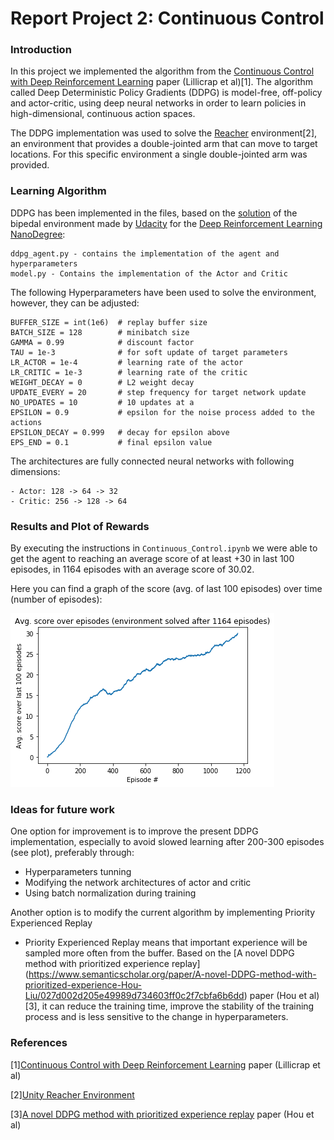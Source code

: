 # Report Project 2: Continuous Control

### Introduction
In this project we implemented the algorithm from the [Continuous Control with Deep Reinforcement Learning](https://arxiv.org/pdf/1509.02971.pdf) paper (Lillicrap et al)[1]. The algorithm called Deep Deterministic Policy Gradients (DDPG) is model-free, off-policy and actor-critic, using deep neural networks in order to learn policies in high-dimensional, continuous action spaces.

The DDPG implementation was used to solve the [Reacher](https://github.com/Unity-Technologies/ml-agents/blob/master/docs/Learning-Environment-Examples.md#reacher) environment[2], an environment that provides a double-jointed arm that can move to target locations. For this specific environment a single double-jointed arm was provided.

### Learning Algorithm
DDPG has been implemented in the files, based on the [solution](https://github.com/udacity/deep-reinforcement-learning/blob/55474449a112fa72323f484c4b7a498c8dc84be1/ddpg-bipedal) of the bipedal environment made by [Udacity](https://www.udacity.com) for the [Deep Reinforcement Learning NanoDegree](https://eu.udacity.com/course/deep-reinforcement-learning-nanodegree--nd893):

    ddpg_agent.py - contains the implementation of the agent and hyperparameters
    model.py - Contains the implementation of the Actor and Critic

The following Hyperparameters have been used to solve the environment, however, they can be adjusted:

	BUFFER_SIZE = int(1e6)  # replay buffer size
	BATCH_SIZE = 128        # minibatch size
	GAMMA = 0.99            # discount factor
	TAU = 1e-3              # for soft update of target parameters
	LR_ACTOR = 1e-4         # learning rate of the actor 
	LR_CRITIC = 1e-3        # learning rate of the critic
	WEIGHT_DECAY = 0        # L2 weight decay
	UPDATE_EVERY = 20       # step frequency for target network update
	NO_UPDATES = 10         # 10 updates at a 
	EPSILON = 0.9           # epsilon for the noise process added to the actions
	EPSILON_DECAY = 0.999   # decay for epsilon above
	EPS_END = 0.1           # final epsilon value

The architectures are fully connected neural networks with following dimensions:

    - Actor: 128 -> 64 -> 32
    - Critic: 256 -> 128 -> 64

### Results and Plot of Rewards
By executing the instructions in `Continuous_Control.ipynb` we were able to get the agent to reaching an average score of at least +30 in last 100 episodes, in 1164 episodes with an average score of 30.02.

Here you can find a graph of the score (avg. of last 100 episodes) over time (number of episodes):

![Training Scores](scores.png)


### Ideas for future work
One option for improvement is to improve the present DDPG implementation, especially to avoid slowed learning after 200-300 episodes (see plot), preferably through:

- Hyperparameters tunning
- Modifying the network architectures of actor and critic
- Using batch normalization during training

Another option is to modify the current algorithm by implementing Priority Experienced Replay 

- Priority Experienced Replay means that important experience will be sampled more often from the buffer. Based on the [A novel DDPG method with prioritized experience replay] (https://www.semanticscholar.org/paper/A-novel-DDPG-method-with-prioritized-experience-Hou-Liu/027d002d205e49989d734603ff0c2f7cbfa6b6dd) paper (Hou et al)[3], it can reduce the training time, improve the stability of the training process and is less sensitive to the change in hyperparameters.

### References

[1][Continuous Control with Deep Reinforcement Learning](https://arxiv.org/pdf/1509.02971.pdf) paper (Lillicrap et al)

[2][Unity Reacher Environment](https://github.com/Unity-Technologies/ml-agents/blob/master/docs/Learning-Environment-Examples.md#reacher)

[3][A novel DDPG method with prioritized experience replay](https://www.semanticscholar.org/paper/A-novel-DDPG-method-with-prioritized-experience-Hou-Liu/027d002d205e49989d734603ff0c2f7cbfa6b6dd) paper (Hou et al)
